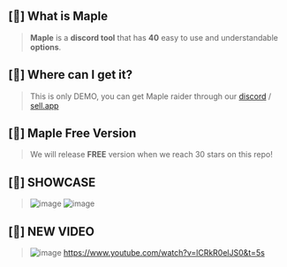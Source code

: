 ## [🍁] What is Maple
> **Maple** is a **discord tool** that has **40** easy to use and understandable **options**.

## [🤖] Where can I get it?
> This is only DEMO, you can get Maple raider through our [discord](https://discord.gg/2sW7RAQbx8) / [sell.app](https://mapleraider.sell.app/?browse=products&cursor=)

## [🌟] Maple Free Version
> We will release **FREE** version when we reach 30 stars on this repo!

## [📸] **SHOWCASE**
> ![image](https://github.com/outhree/MapleRaider/assets/143361434/787632de-8436-4cfc-b201-9423f3c669e0)
> ![image](https://github.com/outhree/MapleRaider/assets/143361434/4b93df8c-f353-448d-aebe-24f929a62cc0)



## [🎥] **NEW VIDEO**
> ![image](https://github.com/outhree/MapleRaider/assets/143361434/e6b04b80-44c5-4326-9238-3a202631dd4b)
> https://www.youtube.com/watch?v=lCRkR0elJS0&t=5s
